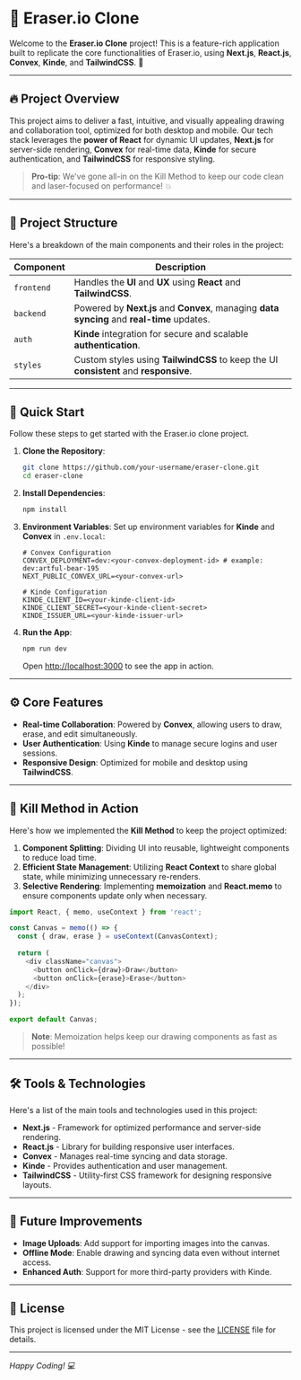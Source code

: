 
# 🧽 Eraser.io Clone

Welcome to the **Eraser.io Clone** project! This is a feature-rich application built to replicate the core functionalities of Eraser.io, using **Next.js**, **React.js**, **Convex**, **Kinde**, and **TailwindCSS**. 🎨

---

## 🔥 Project Overview

This project aims to deliver a fast, intuitive, and visually appealing drawing and collaboration tool, optimized for both desktop and mobile. Our tech stack leverages the **power of React** for dynamic UI updates, **Next.js** for server-side rendering, **Convex** for real-time data, **Kinde** for secure authentication, and **TailwindCSS** for responsive styling.

> **Pro-tip**: We've gone all-in on the Kill Method to keep our code clean and laser-focused on performance! 💥

---

## 📐 Project Structure

Here's a breakdown of the main components and their roles in the project:

| Component         | Description                                                                                       |
| ----------------- | ------------------------------------------------------------------------------------------------- |
| `frontend`        | Handles the **UI** and **UX** using **React** and **TailwindCSS**.                               |
| `backend`         | Powered by **Next.js** and **Convex**, managing **data syncing** and **real-time** updates.      |
| `auth`            | **Kinde** integration for secure and scalable **authentication**.                                |
| `styles`          | Custom styles using **TailwindCSS** to keep the UI **consistent** and **responsive**.            |

---

## 🚀 Quick Start

Follow these steps to get started with the Eraser.io clone project.

1. **Clone the Repository**:
   ```bash
   git clone https://github.com/your-username/eraser-clone.git
   cd eraser-clone
   ```

2. **Install Dependencies**:
   ```bash
   npm install
   ```

3. **Environment Variables**:
   Set up environment variables for **Kinde** and **Convex** in `.env.local`:
   ```plaintext
   # Convex Configuration
   CONVEX_DEPLOYMENT=dev:<your-convex-deployment-id> # example: dev:artful-bear-195
   NEXT_PUBLIC_CONVEX_URL=<your-convex-url>

   # Kinde Configuration
   KINDE_CLIENT_ID=<your-kinde-client-id>
   KINDE_CLIENT_SECRET=<your-kinde-client-secret>
   KINDE_ISSUER_URL=<your-kinde-issuer-url>
   ```

4. **Run the App**:
   ```bash
   npm run dev
   ```
   Open [http://localhost:3000](http://localhost:3000) to see the app in action.

---

## ⚙️ Core Features

- **Real-time Collaboration**: Powered by **Convex**, allowing users to draw, erase, and edit simultaneously.
- **User Authentication**: Using **Kinde** to manage secure logins and user sessions.
- **Responsive Design**: Optimized for mobile and desktop using **TailwindCSS**.

---

## 🎨 Kill Method in Action

Here's how we implemented the **Kill Method** to keep the project optimized:

1. **Component Splitting**: Dividing UI into reusable, lightweight components to reduce load time.
2. **Efficient State Management**: Utilizing **React Context** to share global state, while minimizing unnecessary re-renders.
3. **Selective Rendering**: Implementing **memoization** and **React.memo** to ensure components update only when necessary.

```javascript
import React, { memo, useContext } from 'react';

const Canvas = memo(() => {
  const { draw, erase } = useContext(CanvasContext);
  
  return (
    <div className="canvas">
      <button onClick={draw}>Draw</button>
      <button onClick={erase}>Erase</button>
    </div>
  );
});

export default Canvas;
```

> **Note**: Memoization helps keep our drawing components as fast as possible!

---

## 🛠️ Tools & Technologies

Here's a list of the main tools and technologies used in this project:

- **Next.js** - Framework for optimized performance and server-side rendering.
- **React.js** - Library for building responsive user interfaces.
- **Convex** - Manages real-time syncing and data storage.
- **Kinde** - Provides authentication and user management.
- **TailwindCSS** - Utility-first CSS framework for designing responsive layouts.

---

## 🎯 Future Improvements

- **Image Uploads**: Add support for importing images into the canvas.
- **Offline Mode**: Enable drawing and syncing data even without internet access.
- **Enhanced Auth**: Support for more third-party providers with Kinde.

---

## 📝 License

This project is licensed under the MIT License - see the [LICENSE](LICENSE) file for details.

---

*Happy Coding! 💻*
